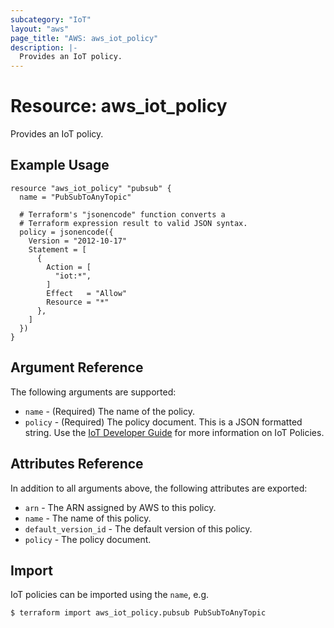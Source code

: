 ```yaml
---
subcategory: "IoT"
layout: "aws"
page_title: "AWS: aws_iot_policy"
description: |-
  Provides an IoT policy.
---
```


# Resource: aws_iot_policy

Provides an IoT policy.

## Example Usage

```hcl
resource "aws_iot_policy" "pubsub" {
  name = "PubSubToAnyTopic"

  # Terraform's "jsonencode" function converts a
  # Terraform expression result to valid JSON syntax.
  policy = jsonencode({
    Version = "2012-10-17"
    Statement = [
      {
        Action = [
          "iot:*",
        ]
        Effect   = "Allow"
        Resource = "*"
      },
    ]
  })
}
```

## Argument Reference

The following arguments are supported:

* `name` - (Required) The name of the policy.
* `policy` - (Required) The policy document. This is a JSON formatted string. Use the [IoT Developer Guide](http://docs.aws.amazon.com/iot/latest/developerguide/iot-policies.html) for more information on IoT Policies.

## Attributes Reference

In addition to all arguments above, the following attributes are exported:

* `arn` - The ARN assigned by AWS to this policy.
* `name` - The name of this policy.
* `default_version_id` - The default version of this policy.
* `policy` - The policy document.

## Import

IoT policies can be imported using the `name`, e.g.

```
$ terraform import aws_iot_policy.pubsub PubSubToAnyTopic
```
